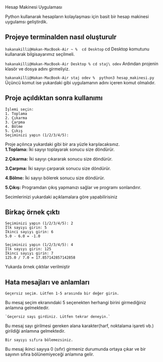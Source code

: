  Hesap Makinesi Uygulaması


Python kullanarak hesapların kolaylaşması için basit bir hesap makinesi uygulamsı geliştirdik.




## Projeye terminalden nasıl oluşturulr
`hakanakilli@Hakan-MacBook-Air ~ %  cd Desktop`
  cd Desktop komutunu kullanarak bilgisayarımız seçilmeli.

`hakanakilli@Hakan-MacBook-Air Desktop % cd staj\ odev`
  Ardından projenin klasör ve dosya adını girmeliyiz.

`hakanakilli@Hakan-MacBook-Air staj odev %  python3 hesap_makinesi.py`
  Üçüncü komut ise yukardaki gibi uygulamanın adını içeren komut olmalıdır.
  
## Proje açıldıktan sonra kullanımı
	İşlemi seçin:
	1. Toplama
	2. Çıkarma
	3. Çarpma
	4. Bölme
	5. Çıkış
	Seçiminizi yapın (1/2/3/4/5): 
Proje açılınca yukardaki gibi bir ara yüzle karşılacaksınız.			
**1.Toplama:** İki sayıyı toplayarak sonucu size döndürür.

**2.Çıkarma:** İki sayıyı çıkararak sonucu size döndürür.

**3.Çarpma:** İki sayıyı çarparak sonucu size döndürür.

**4.Bölme:** İki sayıyı bölerek sonucu size döndürür.

**5.Çıkış:** Programdan çıkış yapmanızı sağlar ve programı sonlandırır.

Secimlerinizi yukardaki açıklamalara göre yapabilirisiniz 

## Birkaç örnek çıktı
	Seçiminizi yapın (1/2/3/4/5): 2		
	İlk sayıyı girin: 5
	İkinci sayıyı girin: 6
	5.0 - 6.0 = -1.0
	
	Seçiminizi yapın (1/2/3/4/5): 4
	İlk sayıyı girin: 125
	İkinci sayıyı girin: 7
	125.0 / 7.0 = 17.857142857142858

Yukarda örnek çıktılar verilmiştir

## Hata mesajları ve anlamları
	Geçersiz seçim. Lütfen 1-5 arasında bir değer girin.
Bu mesaj seçim ekranındaki 5 seçenekten herhangi birini girmediğiniz anlamına gelmektedir.


	`Geçersiz sayı girdiniz. Lütfen tekrar deneyin.`
Bu mesaj sayı girilmesi gereken alana karakter(harf, noktalama işareti vb.) girildiği anlamına gelmektedir.

`Bir sayıyı sıfıra bölemezsiniz.`

Bu mesaj ikinci sayıya 0 (sıfır) girmeniz durumunda  ortaya çıkar ve bir sayının sıfıra bölünemiyeceği anlamına gelir.
